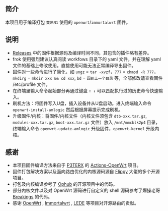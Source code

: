 ## 简介

本项目用于编译打包 `斐讯N1` 使用的 `openwrt`/`immortalwrt` 固件。

## 说明

- [Releases](https://github.com/ffuqiangg/build_openwrt/releases) 中的固件根据源码及编译时间不同，其包含的插件略有差异。
- frok 使用强烈建议认真阅读 workfows 目录下的 yaml 文件，并在理解 yaml 文件的基础上修改使用。直接使用可能无法正常编译导出固件。
- 固件对一些命令进行了简化，如 `ungz` = `tar -xvzf`，`777` = `chmod -R 777`，`mkdirg` = `mkdir xxx && cd xxx`, `bd` = `回到上一个目录` 等，全部修改请查看固件 /etc/profile 文件。
- 在终端里输入命令起始部分再通过键盘 `↑ ↓` 可以匹配执行过的历史命令快速输入。
- 刷机方法：将固件写入U盘，插入设备并从U盘启动。进入终端输入命令 `openwrt-install-amlogic` 然后根据屏幕提示完成刷机。
- 升级固件/内核：将固件/内核文件（内核文件须包含 `dtb-xxx.tar.gz`, `modules-xxx.tar.gz`, `boot-xxx.tar.gz` 文件）放入 `/mnt/mmcblk2p4` 目录，终端输入命令 `openwrt-update-amlogic` 升级固件，`openwrt-kernel` 升级内核。

## 感谢

- 本项目固件编译方法来自于 [P3TERX](https://p3terx.com) 的 [Actions-OpenWrt](https://github.com/P3TERX/Actions-OpenWrt) 项目。
- 固件打包解决方案以及面向路由优化的内核源码源自 [Flippy](https://github.com/unifreq) 大佬的多个开源项目。
- 打包及内核编译参考了 [Ophub](https://github.com/ophub) 的开源项目中的代码。
- 部分内核文件以及对 OpenWrt 源码进行自定义的 shell 源码参考了爆操老哥 [Breakings](https://github.com/breakings) 的代码。
- 感谢 [OpenWrt](https://github.com/openwrt/openwrt) , [Immortalwrt](https://github.com/immortalwrt/immortalwrt) , [LEDE](https://github.com/coolsnowwolf/lede) 等项目对开源路由的贡献。
